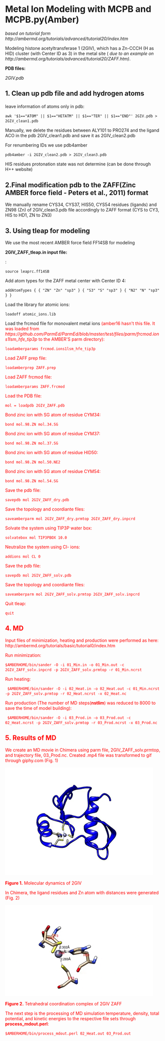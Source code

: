 <h1><strong>Metal Ion Modeling with MCPB and MCPB.py(Amber)</strong></h1>
<p><em>based on tutorial form http://ambermd.org/tutorials/advanced/tutorial20/index.htm</em></p>

<p>Modeling histone acetyltransferase 1 (2GIV), which has a Zn-CCCH (H as HID) cluster (with Center ID as 3) in the metal site (<em> due to an example on http://ambermd.org/tutorials/advanced/tutorial20/ZAFF.htm)</em>.</p>

<p><strong>PDB files:</strong></p>
<em>2GIV.pdb</em>

<h2>1. Clean up pdb file and add hydrogen atoms</p></h2>
<p>leave information of atoms only in pdb:</p>
<pre><code>awk '$1=="ATOM" || $1=="HETATM" || $1=="TER" || $1=="END"' 2GIV.pdb > 2GIV_clean1.pdb</code></pre>


<p>Manually, we delete the residues between ALY101 to PRO274 and the ligand ACO in the pdb
2GIV_clean1.pdb and save it as  2GIV_clean2.pdb</p>

<p>For renumbering IDs we use pdb4amber</p>

<pre><code>pdb4amber -i 2GIV_clean2.pdb > 2GIV_clean3.pdb</code></pre>

<p>HIS residues protonation state was not determine (can be done through H++ website)</p>

<h2>2.Final modification pdb to the ZAFF(Zinc AMBER force field - Peters et al., 2011) format</h2>

<p>We manually rename CYS34, CYS37, HIS50, CYS54 residues (ligands) and ZN98 (Zn) of 2GIV_clean3.pdb file accordingly to ZAFF format (CYS to CY3, HIS to HD1, ZN to ZN3)</p>

<p></p>
<h2>3. Using tleap for modeling</h2>
<p>We use the most recent AMBER force field FF14SB for modeling</p>

<p><strong>2GIV_ZAFF_tleap.in input file:</strong></p>
<p>
<style color="blue">load ff14SB force field <font color="red">(I had a problem:leaprc.ff14SB was not found. Solved: I added all possible paths to $AMBERHOME/bin/tleap shell script as it was indicated on <em>http://archive.ambermd.org/201605/0245.html</em> also $AMBEHROME/amber/dat/mtkpp/ZAFF/201108/ path added for necessary files for ZAFF)</font></style>:
<pre><code>source leaprc.ff14SB</code></pre> 
Add atom types for the ZAFF metal center with Center ID 4:
<pre><code>addAtomTypes { { "ZN" "Zn" "sp3" } { "S3" "S" "sp3" } { "N2" "N" "sp3" } }</code> </pre>
Load the library for atomic ions:
<pre><code>loadoff atomic_ions.lib</code></pre> 
Load the frcmod file for monovalent metal ions <font color="red">(amber16 hasn't this file. It was loaded from <em>https://github.com/ParmEd/ParmEd/blob/master/test/files/parm/frcmod.ions1lsm_hfe_tip3p</em> to the AMBER'S parm directory): 
<pre><code>loadamberparams frcmod.ions1lsm_hfe_tip3p</code></pre>
Load ZAFF prep file:
<pre><code>loadamberprep ZAFF.prep</code></pre>
Load ZAFF frcmod file:
<pre><code>loadamberparams ZAFF.frcmod</code></pre>
Load the PDB file:
<pre><code>mol = loadpdb 2GIV_ZAFF.pdb</code></pre>
Bond zinc ion with SG atom of residue CYM34:
<pre><code>bond mol.98.ZN mol.34.SG</code></pre>
Bond zinc ion with SG atom of residue CYM37:
<pre><code>bond mol.98.ZN mol.37.SG</code></pre>
Bond zinc ion with SG atom of residue HID50:
<pre><code>bond mol.98.ZN mol.50.NE2</code></pre>
Bond zinc ion with SG atom of residue CYM54:
<pre><code>bond mol.98.ZN mol.54.SG</code></pre>
Save the pdb file:
<pre><code>savepdb mol 2GIV_ZAFF_dry.pdb</code></pre>
Save the topology and coordiante files:
<pre><code>saveamberparm mol 2GIV_ZAFF_dry.prmtop 2GIV_ZAFF_dry.inpcrd</code></pre>
Solvate the system using TIP3P water box:
<pre><code>solvatebox mol TIP3PBOX 10.0</code></pre>
Neutralize the system using Cl- ions:
<pre><code>addions mol CL 0</code></pre>
Save the pdb file:
<pre><code>savepdb mol 2GIV_ZAFF_solv.pdb</code></pre>
Save the topology and coordiante files:
<pre><code>saveamberparm mol 2GIV_ZAFF_solv.prmtop 2GIV_ZAFF_solv.inpcrd</code></pre> 
Quit tleap:
<pre><code>quit</code></pre>

<h2>4. MD</h2>
<p>Input files of minimization, heating and production were performed as here: http://ambermd.org/tutorials/basic/tutorial0/index.htm</p>
<p></p>
Run minimization:
<pre><code>$AMBERHOME/bin/sander -O -i 01_Min.in -o 01_Min.out -c 2GIV_ZAFF_solv.inpcrd -p 2GIV_ZAFF_solv.prmtop -r 01_Min.ncrst</code></pre>
<p></p>

Run heating:
<pre><code> $AMBERHOME/bin/sander -O -i 02_Heat.in -o 02_Heat.out -c 01_Min.ncrst -p 2GIV_ZAFF_solv.prmtop -r 02_Heat.ncrst -x 02_Heat.nc</code></pre>

Run production (The number of MD steps(<strong>nstlim</strong>) was reduced to 8000 to save the time of model building):
<pre><code> $AMBERHOME/bin/sander -O -i 03_Prod.in -o 03_Prod.out -c 02_Heat.ncrst -p 2GIV_ZAFF_solv.prmtop -r 03_Prod.ncrst -x 03_Prod.nc</code></pre>

<h2>5. Results of MD</h2>
<p> We create an MD movie in Chimera using parm file, 2GIV_ZAFF_solv.prmtop, and trajectory file, 03_Prod.nc. Created .mp4 file was transformed to gif through giphy.com (Fig. 1)</p>

![](Results/2GIV_ZAFF_Chimera.gif)

<p><strong>Figure 1.</strong> Molecular dynamics of 2GIV</p>


<p>In Chimera, the ligand residues and Zn atom with distances were generated (Fig. 2)</p>

![](Results/2GIV_ZAFF_Chimera1.gif)

<p><strong>Figure 2.</strong> Tetrahedral coordination complex of 2GIV ZAFF</p>

The next step is the processing of MD simulation temperature, density, total potential, and kinetic energies to the respective file sets through  <strong>process_mdout.perl</strong>:

<pre><code>$AMBERHOME/bin/process_mdout.perl 02_Heat.out 03_Prod.out</code></pre>


